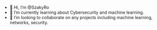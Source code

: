 - 👋 Hi, I’m @SzakyRo
- 🌱 I’m currently learning about Cybersecurity and machine learning.
- 💞️ I’m looking to collaborate on any projects including machine learning, networks, security.
